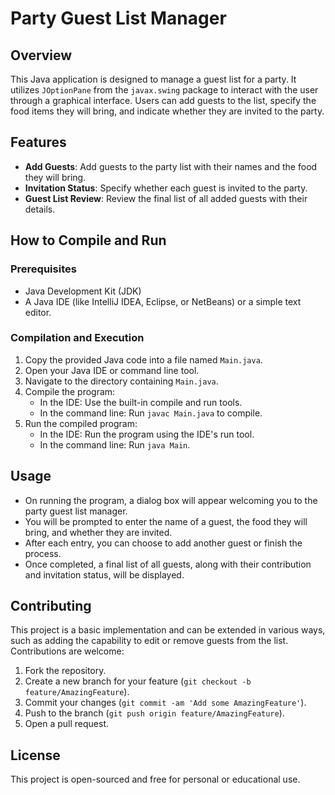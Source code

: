# Party Guest List Manager

## Overview

This Java application is designed to manage a guest list for a party. It utilizes `JOptionPane` from the `javax.swing` package to interact with the user through a graphical interface. Users can add guests to the list, specify the food items they will bring, and indicate whether they are invited to the party.

## Features

- **Add Guests**: Add guests to the party list with their names and the food they will bring.
- **Invitation Status**: Specify whether each guest is invited to the party.
- **Guest List Review**: Review the final list of all added guests with their details.

## How to Compile and Run

### Prerequisites

- Java Development Kit (JDK)
- A Java IDE (like IntelliJ IDEA, Eclipse, or NetBeans) or a simple text editor.

### Compilation and Execution

1. Copy the provided Java code into a file named `Main.java`.
2. Open your Java IDE or command line tool.
3. Navigate to the directory containing `Main.java`.
4. Compile the program:
   - In the IDE: Use the built-in compile and run tools.
   - In the command line: Run `javac Main.java` to compile.
5. Run the compiled program:
   - In the IDE: Run the program using the IDE's run tool.
   - In the command line: Run `java Main`.

## Usage

- On running the program, a dialog box will appear welcoming you to the party guest list manager.
- You will be prompted to enter the name of a guest, the food they will bring, and whether they are invited.
- After each entry, you can choose to add another guest or finish the process.
- Once completed, a final list of all guests, along with their contribution and invitation status, will be displayed.

## Contributing

This project is a basic implementation and can be extended in various ways, such as adding the capability to edit or remove guests from the list. Contributions are welcome:

1. Fork the repository.
2. Create a new branch for your feature (`git checkout -b feature/AmazingFeature`).
3. Commit your changes (`git commit -am 'Add some AmazingFeature'`).
4. Push to the branch (`git push origin feature/AmazingFeature`).
5. Open a pull request.

## License

This project is open-sourced and free for personal or educational use.

